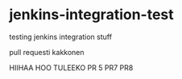 # jenkins-integration-test
testing jenkins integration stuff


pull requesti kakkonen

HIIHAA HOO TULEEKO PR 5
PR7
PR8
